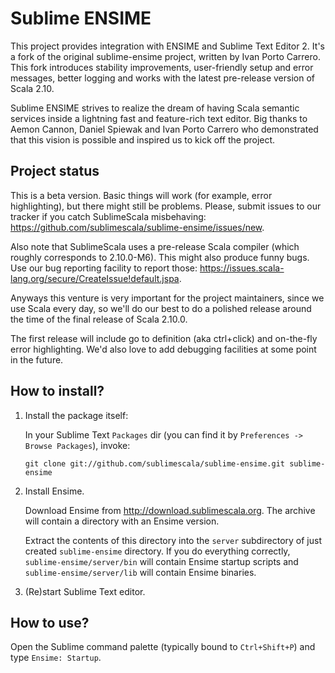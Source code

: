 # Sublime ENSIME

This project provides integration with ENSIME and Sublime Text Editor 2.
It's a fork of the original sublime-ensime project, written by Ivan Porto Carrero.
This fork introduces stability improvements, user-friendly setup and error messages,
better logging and works with the latest pre-release version of Scala 2.10.

Sublime ENSIME strives to realize the dream of having Scala semantic services
inside a lightning fast and feature-rich text editor. Big thanks to Aemon Cannon, 
Daniel Spiewak and Ivan Porto Carrero who demonstrated that this vision is possible
and inspired us to kick off the project.

## Project status

This is a beta version. Basic things will work (for example, error highlighting), 
but there might still be problems. Please, submit issues to our tracker 
if you catch SublimeScala misbehaving: https://github.com/sublimescala/sublime-ensime/issues/new.

Also note that SublimeScala uses a pre-release Scala compiler (which roughly corresponds to 2.10.0-M6). 
This might also produce funny bugs. Use our bug reporting facility to report those: 
https://issues.scala-lang.org/secure/CreateIssue!default.jspa.

Anyways this venture is very important for the project maintainers, since we use Scala every day, 
so we'll do our best to do a polished release around the time of the final release of Scala 2.10.0.

The first release will include go to definition (aka ctrl+click) and on-the-fly error highlighting.
We'd also love to add debugging facilities at some point in the future.

## How to install?

1. Install the package itself:

    In your Sublime Text `Packages` dir (you can find it by `Preferences -> Browse Packages`), invoke:

    ```
    git clone git://github.com/sublimescala/sublime-ensime.git sublime-ensime
    ```

2. Install Ensime.

    Download Ensime from http://download.sublimescala.org. 
    The archive will contain a directory with an Ensime version. 
    
    Extract the contents of this directory into the `server` subdirectory 
    of just created `sublime-ensime` directory. If you do everything correctly,
    `sublime-ensime/server/bin` will contain Ensime startup scripts and
    `sublime-ensime/server/lib` will contain Ensime binaries.

3. (Re)start Sublime Text editor.

## How to use?

Open the Sublime command palette (typically bound to `Ctrl+Shift+P`) and type `Ensime: Startup`.